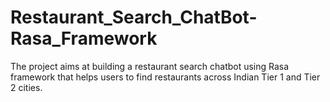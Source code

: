 # Restaurant_Search_ChatBot-Rasa_Framework
The project aims at building a restaurant search chatbot using Rasa framework that helps users to find restaurants across Indian Tier 1 and Tier 2 cities.   
